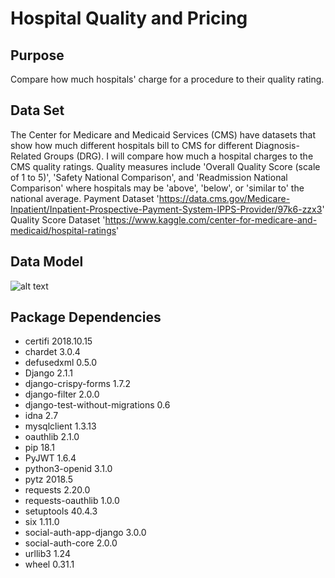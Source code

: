 # Hospital Quality and Pricing

## Purpose
Compare how much hospitals' charge for a procedure to their quality rating. 

## Data Set
The Center for Medicare and Medicaid Services (CMS) have datasets that show how much different hospitals bill to CMS for different Diagnosis-Related Groups (DRG). I will compare how much a hospital charges to the CMS quality ratings. Quality measures include 'Overall Quality Score (scale of 1 to 5)', 'Safety National Comparison', and 'Readmission National Comparison' where hospitals may be 'above', 'below', or 'similar to' the national average.
Payment Dataset
'https://data.cms.gov/Medicare-Inpatient/Inpatient-Prospective-Payment-System-IPPS-Provider/97k6-zzx3'
Quality Score Dataset
'https://www.kaggle.com/center-for-medicare-and-medicaid/hospital-ratings'

## Data Model
![alt text](https://github.com/ashleyschoo/hospital-pricing/blob/master/ERDdiagram.JPG "Data Model")

## Package Dependencies
* certifi                        2018.10.15
* chardet                        3.0.4
* defusedxml                     0.5.0
* Django                         2.1.1
* django-crispy-forms            1.7.2
* django-filter                  2.0.0
* django-test-without-migrations 0.6
* idna                           2.7
* mysqlclient                    1.3.13
* oauthlib                       2.1.0
* pip                            18.1
* PyJWT                          1.6.4
* python3-openid                 3.1.0
* pytz                           2018.5
* requests                       2.20.0
* requests-oauthlib              1.0.0
* setuptools                     40.4.3
* six                            1.11.0
* social-auth-app-django         3.0.0
* social-auth-core               2.0.0
* urllib3                        1.24
* wheel                          0.31.1

